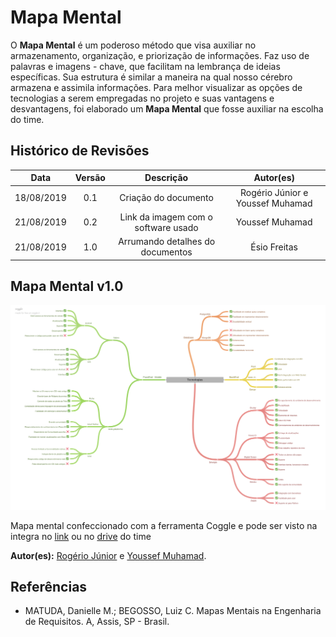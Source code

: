 # Mapa Mental

O **Mapa Mental** é um poderoso método que visa auxiliar no armazenamento, organização, e priorização de informações. Faz uso de palavras e imagens - chave, que facilitam na lembrança de ideias específicas. Sua estrutura é similar a maneira na qual nosso cérebro armazena e assimila informações. Para melhor visualizar as opções de tecnologias a serem empregadas no projeto e suas vantagens e desvantagens, foi elaborado um **Mapa Mental** que fosse auxiliar na escolha do time.

## Histórico de Revisões

|   Data   |  Versão  |        Descrição       |          Autor(es)          |
|:--------:|:--------:|:----------------------:|:---------------------------:|
|18/08/2019|   0.1    |  Criação do documento |  Rogério Júnior e Youssef Muhamad |
|21/08/2019|   0.2    | Link da imagem com o software usado  |  Youssef Muhamad |
|21/08/2019|   1.0    |  Arrumando detalhes do documentos |  Ésio Freitas |

## Mapa Mental v1.0
![MM_Tecnologias_V1](../../../assets/MM_Tecnologias_V1.png)

Mapa mental confeccionado com a ferramenta Coggle e pode ser visto na integra no [link](https://coggle.it/diagram/XVmBLRWw0DJ-JnGy/t/tecnologias) ou no [drive](https://drive.google.com/open?id=1dyNosB2fu78sD60NqvaN29aFuhgtPUJ6) do time
  
**Autor(es):** [Rogério Júnior](https://github.com/rogerioo) e [Youssef Muhamad](https://github.com/youssef-md).

## Referências
* MATUDA, Danielle M.; BEGOSSO, Luiz C. Mapas Mentais na Engenharia de Requisitos. A, Assis, SP - Brasil.
